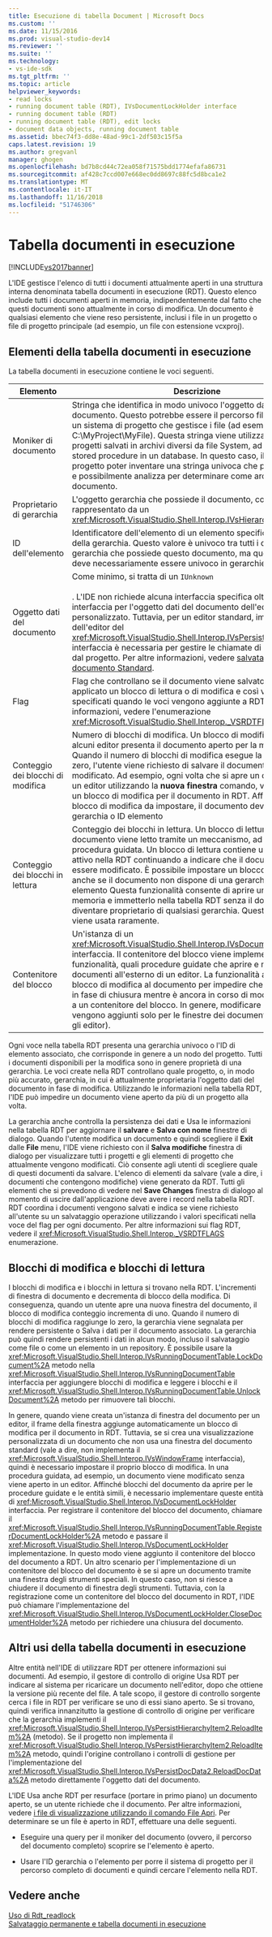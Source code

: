 ```yaml
---
title: Esecuzione di tabella Document | Microsoft Docs
ms.custom: ''
ms.date: 11/15/2016
ms.prod: visual-studio-dev14
ms.reviewer: ''
ms.suite: ''
ms.technology:
- vs-ide-sdk
ms.tgt_pltfrm: ''
ms.topic: article
helpviewer_keywords:
- read locks
- running document table (RDT), IVsDocumentLockHolder interface
- running document table (RDT)
- running document table (RDT), edit locks
- document data objects, running document table
ms.assetid: bbec74f3-dd8e-48ad-99c1-2df503c15f5a
caps.latest.revision: 19
ms.author: gregvanl
manager: ghogen
ms.openlocfilehash: bd7b8cd44c72ea058f71575bdd1774efafa86731
ms.sourcegitcommit: af428c7ccd007e668ec0dd8697c88fc5d8bca1e2
ms.translationtype: MT
ms.contentlocale: it-IT
ms.lasthandoff: 11/16/2018
ms.locfileid: "51746306"
---
```

# <a name="running-document-table"></a>Tabella documenti in esecuzione
[!INCLUDE[vs2017banner](../../includes/vs2017banner.md)]

L'IDE gestisce l'elenco di tutti i documenti attualmente aperti in una struttura interna denominata tabella documenti in esecuzione (RDT). Questo elenco include tutti i documenti aperti in memoria, indipendentemente dal fatto che questi documenti sono attualmente in corso di modifica. Un documento è qualsiasi elemento che viene reso persistente, inclusi i file in un progetto o file di progetto principale (ad esempio, un file con estensione vcxproj).  
  
## <a name="elements-of-the-running-document-table"></a>Elementi della tabella documenti in esecuzione  
 La tabella documenti in esecuzione contiene le voci seguenti.  
  
|Elemento|Descrizione|  
|-------------|-----------------|  
|Moniker di documento|Stringa che identifica in modo univoco l'oggetto dati del documento. Questo potrebbe essere il percorso file assoluto per un sistema di progetto che gestisce i file (ad esempio, C:\MyProject\MyFile). Questa stringa viene utilizzata anche per i progetti salvati in archivi diversi da file System, ad esempio stored procedure in un database. In questo caso, il sistema di progetto poter inventare una stringa univoca che può riconoscere e possibilmente analizza per determinare come archiviare il documento.|  
|Proprietario di gerarchia|L'oggetto gerarchia che possiede il documento, come rappresentato da un <xref:Microsoft.VisualStudio.Shell.Interop.IVsHierarchy> interfaccia.|  
|ID dell'elemento|Identificatore dell'elemento di un elemento specifico all'interno della gerarchia. Questo valore è univoco tra tutti i documenti nella gerarchia che possiede questo documento, ma questo valore non deve necessariamente essere univoco in gerarchie diverse.|  
|Oggetto dati del documento|Come minimo, si tratta di un `IUnknown`<br /><br /> . L'IDE non richiede alcuna interfaccia specifica oltre il `IUnknown` interfaccia per l'oggetto dati del documento dell'editor personalizzato. Tuttavia, per un editor standard, implementazione dell'editor del <xref:Microsoft.VisualStudio.Shell.Interop.IVsPersistDocData2> interfaccia è necessaria per gestire le chiamate di persistenza file dal progetto. Per altre informazioni, vedere [salvataggio un documento Standard](../../extensibility/internals/saving-a-standard-document.md).|  
|Flag|Flag che controllano se il documento viene salvato, se viene applicato un blocco di lettura o di modifica e così via, può essere specificati quando le voci vengono aggiunte a RDT. Per altre informazioni, vedere l'enumerazione <xref:Microsoft.VisualStudio.Shell.Interop._VSRDTFLAGS>.|  
|Conteggio dei blocchi di modifica|Numero di blocchi di modifica. Un blocco di modifica indica che alcuni editor presenta il documento aperto per la modifica. Quando il numero di blocchi di modifica esegue la transizione a zero, l'utente viene richiesto di salvare il documento, se è stato modificato. Ad esempio, ogni volta che si apre un documento in un editor utilizzando la **nuova finestra** comando, viene aggiunto un blocco di modifica per il documento in RDT. Affinché un blocco di modifica da impostare, il documento deve avere una gerarchia o ID elemento|  
|Conteggio dei blocchi in lettura|Conteggio dei blocchi in lettura. Un blocco di lettura indica che il documento viene letto tramite un meccanismo, ad esempio una procedura guidata. Un blocco di lettura contiene un documento attivo nella RDT continuando a indicare che il documento non può essere modificato. È possibile impostare un blocco di lettura, anche se il documento non dispone di una gerarchia o ID elemento Questa funzionalità consente di aprire un documento in memoria e immetterlo nella tabella RDT senza il documento di diventare proprietario di qualsiasi gerarchia. Questa funzionalità viene usata raramente.|  
|Contenitore del blocco|Un'istanza di un <xref:Microsoft.VisualStudio.Shell.Interop.IVsDocumentLockHolder> interfaccia. Il contenitore del blocco viene implementato dalle funzionalità, quali procedure guidate che aprire e modificano i documenti all'esterno di un editor. La funzionalità aggiungere un blocco di modifica al documento per impedire che il documento in fase di chiusura mentre è ancora in corso di modifica consente a un contenitore del blocco. In genere, modificare i blocchi vengono aggiunti solo per le finestre dei documenti (vale a dire, gli editor).|  
  
 Ogni voce nella tabella RDT presenta una gerarchia univoco o l'ID di elemento associato, che corrisponde in genere a un nodo del progetto. Tutti i documenti disponibili per la modifica sono in genere proprietà di una gerarchia. Le voci create nella RDT controllano quale progetto, o, in modo più accurato, gerarchia, in cui è attualmente proprietaria l'oggetto dati del documento in fase di modifica. Utilizzando le informazioni nella tabella RDT, l'IDE può impedire un documento viene aperto da più di un progetto alla volta.  
  
 La gerarchia anche controlla la persistenza dei dati e Usa le informazioni nella tabella RDT per aggiornare il **salvare** e **Salva con nome** finestre di dialogo. Quando l'utente modifica un documento e quindi scegliere il **Exit** dalle **File** menu, l'IDE viene richiesto con il **Salva modifiche** finestra di dialogo per visualizzare tutti i progetti e gli elementi di progetto che attualmente vengono modificati. Ciò consente agli utenti di scegliere quale di questi documenti da salvare. L'elenco di elementi da salvare (vale a dire, i documenti che contengono modifiche) viene generato da RDT. Tutti gli elementi che si prevedono di vedere nel **Save Changes** finestra di dialogo al momento di uscire dall'applicazione deve avere i record nella tabella RDT. RDT coordina i documenti vengono salvati e indica se viene richiesto all'utente su un salvataggio operazione utilizzando i valori specificati nella voce del flag per ogni documento. Per altre informazioni sui flag RDT, vedere il <xref:Microsoft.VisualStudio.Shell.Interop._VSRDTFLAGS> enumerazione.  
  
## <a name="edit-locks-and-read-locks"></a>Blocchi di modifica e blocchi di lettura  
 I blocchi di modifica e i blocchi in lettura si trovano nella RDT. L'incrementi di finestra di documento e decrementa di blocco della modifica. Di conseguenza, quando un utente apre una nuova finestra del documento, il blocco di modifica conteggio incrementa di uno. Quando il numero di blocchi di modifica raggiunge lo zero, la gerarchia viene segnalata per rendere persistente o Salva i dati per il documento associato. La gerarchia può quindi rendere persistenti i dati in alcun modo, incluso il salvataggio come file o come un elemento in un repository. È possibile usare la <xref:Microsoft.VisualStudio.Shell.Interop.IVsRunningDocumentTable.LockDocument%2A> metodo nella <xref:Microsoft.VisualStudio.Shell.Interop.IVsRunningDocumentTable> interfaccia per aggiungere blocchi di modifica e leggere i blocchi e il <xref:Microsoft.VisualStudio.Shell.Interop.IVsRunningDocumentTable.UnlockDocument%2A> metodo per rimuovere tali blocchi.  
  
 In genere, quando viene creata un'istanza di finestra del documento per un editor, il frame della finestra aggiunge automaticamente un blocco di modifica per il documento in RDT. Tuttavia, se si crea una visualizzazione personalizzata di un documento che non usa una finestra del documento standard (vale a dire, non implementa il <xref:Microsoft.VisualStudio.Shell.Interop.IVsWindowFrame> interfaccia), quindi è necessario impostare il proprio blocco di modifica. In una procedura guidata, ad esempio, un documento viene modificato senza viene aperto in un editor. Affinché blocchi del documento da aprire per le procedure guidate e le entità simili, è necessario implementare queste entità di <xref:Microsoft.VisualStudio.Shell.Interop.IVsDocumentLockHolder> interfaccia. Per registrare il contenitore del blocco del documento, chiamare il <xref:Microsoft.VisualStudio.Shell.Interop.IVsRunningDocumentTable.RegisterDocumentLockHolder%2A> metodo e passare il <xref:Microsoft.VisualStudio.Shell.Interop.IVsDocumentLockHolder> implementazione. In questo modo viene aggiunto il contenitore del blocco del documento a RDT. Un altro scenario per l'implementazione di un contenitore del blocco del documento è se si apre un documento tramite una finestra degli strumenti speciali. In questo caso, non si riesce a chiudere il documento di finestra degli strumenti. Tuttavia, con la registrazione come un contenitore del blocco del documento in RDT, l'IDE può chiamare l'implementazione del <xref:Microsoft.VisualStudio.Shell.Interop.IVsDocumentLockHolder.CloseDocumentHolder%2A> metodo per richiedere una chiusura del documento.  
  
## <a name="other-uses-of-the-running-document-table"></a>Altri usi della tabella documenti in esecuzione  
 Altre entità nell'IDE di utilizzare RDT per ottenere informazioni sui documenti. Ad esempio, il gestore di controllo di origine Usa RDT per indicare al sistema per ricaricare un documento nell'editor, dopo che ottiene la versione più recente del file. A tale scopo, il gestore di controllo sorgente cerca i file in RDT per verificare se uno di essi siano aperto. Se si trovano, quindi verifica innanzitutto la gestione di controllo di origine per verificare che la gerarchia implementi il <xref:Microsoft.VisualStudio.Shell.Interop.IVsPersistHierarchyItem2.ReloadItem%2A> (metodo). Se il progetto non implementa il <xref:Microsoft.VisualStudio.Shell.Interop.IVsPersistHierarchyItem2.ReloadItem%2A> metodo, quindi l'origine controllano i controlli di gestione per l'implementazione del <xref:Microsoft.VisualStudio.Shell.Interop.IVsPersistDocData2.ReloadDocData%2A> metodo direttamente l'oggetto dati del documento.  
  
 L'IDE Usa anche RDT per resurface (portare in primo piano) un documento aperto, se un utente richiede che il documento. Per altre informazioni, vedere [i file di visualizzazione utilizzando il comando File Apri](../../extensibility/internals/displaying-files-by-using-the-open-file-command.md). Per determinare se un file è aperto in RDT, effettuare una delle seguenti.  
  
-   Eseguire una query per il moniker del documento (ovvero, il percorso del documento completo) scoprire se l'elemento è aperto.  
  
-   Usare l'ID gerarchia o l'elemento per porre il sistema di progetto per il percorso completo di documenti e quindi cercare l'elemento nella RDT.  
  
## <a name="see-also"></a>Vedere anche  
 [Uso di Rdt_readlock](../../extensibility/internals/rdt-readlock-usage.md)   
 [Salvataggio permanente e tabella documenti in esecuzione](../../extensibility/internals/persistence-and-the-running-document-table.md)

